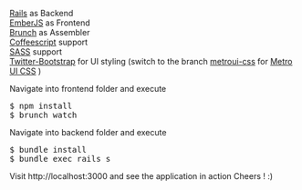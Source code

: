 [Rails](http://rubyonrails.org/) as Backend<br>
[EmberJS](http://emberjs.com/) as Frontend<br>
[Brunch](http://brunch.io/) as Assembler<br>
[Coffeescript](http://coffeescript.org/) support<br>
[SASS](http://sass-lang.com/) support<br>
[Twitter-Bootstrap](http://twitter.github.io/bootstrap/) for UI styling (switch to the branch [metroui-css](https://github.com/unspecified/Ember-Rails-Coffeescript-Brunch/tree/metroui-css) for [Metro UI CSS](http://metroui.org.ua/) )

Navigate into frontend folder and execute
<pre>
$ npm install
$ brunch watch
</pre>

Navigate into backend folder and execute

<pre>
$ bundle install
$ bundle exec rails s
</pre>

Visit http://localhost:3000 and see the application in action Cheers ! :)
